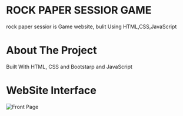 # ROCK PAPER SESSIOR GAME
rock paper sessior is Game website, bulit Using HTML,CSS,JavaScript

# About The Project
Built With HTML, CSS and Bootstarp and JavaScript

# WebSite Interface
![Front Page](https://res.cloudinary.com/dauqd4awj/image/upload/v1741157771/interface.png_ktc0nv.png)


